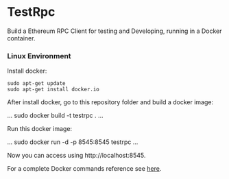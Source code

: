 # TestRpc
Build a Ethereum RPC Client for testing and Developing, running in a Docker container.

### Linux Environment

Install docker:

```
sudo apt-get update
sudo apt-get install docker.io
```

After install docker, go to this repository folder and build a docker image:

...
sudo docker build -t testrpc .
...

Run this docker image:

...
sudo docker run -d -p 8545:8545 testrpc
...

Now you can access using http://localhost:8545.

For a complete Docker commands reference see [here](https://docs.docker.com/engine/reference/commandline/run/#usage).
